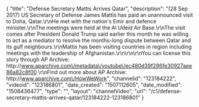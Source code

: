{
    "title": "Defense Secretary Mattis Arrives Qatar",
    "description": "(28 Sep 2017) US Secretary of Defense James Mattis has paid an unannounced visit to Doha, Qatar.\r\nHe met with the nation's Emir and defence minister.\r\nThe meetings were held at the Al Udeid Air Base.\r\nThe visit comes after President Donald Trump said earlier this month he was willing to act as a mediator to resolve the months-long dispute between Qatar and its gulf neighbours.\r\nMattis has been visiting countries in region including meetings with the leadership of Afghanistan.\r\n\r\n\r\nYou can license this story through AP Archive: http:\/\/www.aparchive.com\/metadata\/youtube\/ec480d39f296fe30927aee86a82c8f00 \r\nFind out more about AP Archive: http:\/\/www.aparchive.com\/HowWeWork",
    "channelid": "123184222",
    "videoid": "123186801",
    "date_created": "1507112605",
    "date_modified": "1508436477",
    "type": "",
    "layout": "channelVideo",
    "url": "\/c1\/defense-secretary-mattis-arrives-qatar\/123184222-123186801"
}